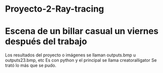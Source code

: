 # Proyecto-2-Ray-tracing

# Escena de un billar casual un viernes después del trabajo

Los resultados del proyecto o imágenes se llaman outputs.bmp u outputs23.bmp, etc
Es con python y el principal se llama creatoralligator
Se trató lo más que se pudo. 
